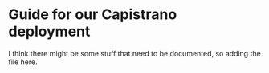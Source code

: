 Guide for our Capistrano deployment
===
I think there might be some stuff that need to be documented, so adding the file here.